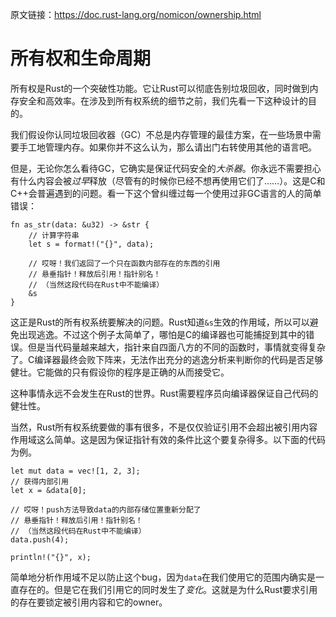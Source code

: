 原文链接：<https://doc.rust-lang.org/nomicon/ownership.html>

# 所有权和生命周期

所有权是Rust的一个突破性功能。它让Rust可以彻底告别垃圾回收，同时做到内存安全和高效率。在涉及到所有权系统的细节之前，我们先看一下这种设计的目的。

我们假设你认同垃圾回收器（GC）不总是内存管理的最佳方案，在一些场景中需要手工地管理内存。如果你并不这么认为，那么请出门右转使用其他的语言吧。

但是，无论你怎么看待GC，它确实是保证代码安全的*大杀器*。你永远不需要担心有什么内容会被*过早*释放（尽管有的时候你已经不想再使用它们了……）。这是C和C++会普遍遇到的问题。看一下这个曾纠缠过每一个使用过非GC语言的人的简单错误：

```rust,ignore
fn as_str(data: &u32) -> &str {
    // 计算字符串
    let s = format!("{}", data);

    // 哎呀！我们返回了一个只在函数内部存在的东西的引用
    // 悬垂指针！释放后引用！指针别名！
    // （当然这段代码在Rust中不能编译）
    &s
}
```

这正是Rust的所有权系统要解决的问题。Rust知道`&s`生效的作用域，所以可以避免出现逃逸。不过这个例子太简单了，哪怕是C的编译器也可能捕捉到其中的错误。但是当代码量越来越大，指针来自四面八方的不同的函数时，事情就变得复杂了。C编译器最终会败下阵来，无法作出充分的逃逸分析来判断你的代码是否足够健壮。它能做的只有假设你的程序是正确的从而接受它。

这种事情永远不会发生在Rust的世界。Rust需要程序员向编译器保证自己代码的健壮性。

当然，Rust所有权系统要做的事有很多，不是仅仅验证引用不会超出被引用内容作用域这么简单。这是因为保证指针有效的条件比这个要复杂得多。以下面的代码为例。

```rust,ignore
let mut data = vec![1, 2, 3];
// 获得内部引用
let x = &data[0];

// 哎呀！push方法导致data的内部存储位置重新分配了
// 悬垂指针！释放后引用！指针别名！
// （当然这段代码在Rust中不能编译）
data.push(4);

println!("{}", x);
```

简单地分析作用域不足以防止这个bug，因为`data`在我们使用它的范围内确实是一直存在的。但是它在我们引用它的同时发生了*变化*。这就是为什么Rust要求引用的存在要锁定被引用内容和它的owner。
